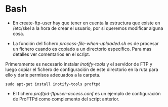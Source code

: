 # Bash
- En create-ftp-user hay que tener en cuenta la estructura que existe en /etc/skel a la hora de crear el usuario, por si queremos modificar alguna cosa.

- La función del fichero _process-file-when-uploaded.sh_ es de procesar un fichero cuando es copiado a un directorio específico. Para mas detalles ver comentarios en el script.

Primeramente es necesario instalar _inotify-tools_ y el servidor de FTP y luego copiar el fichero de configuración de este directorio en la ruta para ello y darle permisos adecuados a la carpeta.

```shell
sudo apt-get install inotify-tools proftpd

```

- El fichero _proftpd-ftpuser-access.conf_ es un ejemplo de configuración de ProFTPd como complemento del script anterior.


